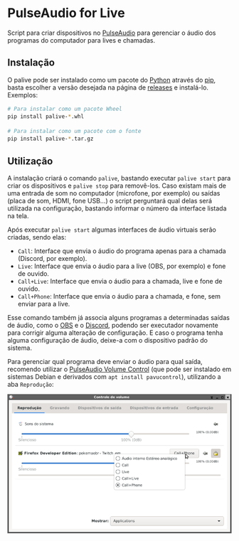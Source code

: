 # PulseAudio for Live

Script para criar dispositivos no [PulseAudio](https://www.freedesktop.org/wiki/Software/PulseAudio/) para gerenciar o áudio dos programas do computador para lives e chamadas.

## Instalação

O palive pode ser instalado como um pacote do [Python](https://www.python.org/) através do [pip](https://pip.pypa.io/en/stable/), basta escolher a versão desejada na página de [releases](https://github.com/eduardoklosowski/palive/releases) e instalá-lo. Exemplos:

```sh
# Para instalar como um pacote Wheel
pip install palive-*.whl

# Para instalar como um pacote com o fonte
pip install palive-*.tar.gz
```

## Utilização

A instalação criará o comando `palive`, bastando executar `palive start` para criar os dispositivos e `palive stop` para removê-los. Caso existam mais de uma entrada de som no computador (microfone, por exemplo) ou saídas (placa de som, HDMI, fone USB...) o script perguntará qual delas será utilizada na configuração, bastando informar o número da interface listada na tela.

Após executar `palive start` algumas interfaces de áudio virtuais serão criadas, sendo elas:

- `Call`: Interface que envia o áudio do programa apenas para a chamada (Discord, por exemplo).
- `Live`: Interface que envia o áudio para a live (OBS, por exemplo) e fone de ouvido.
- `Call+Live`: Interface que envia o áudio para a chamada, live e fone de ouvido.
- `Call+Phone`: Interface que envia o áudio para a chamada, e fone, sem enviar para a live.

Esse comando também já associa alguns programas a determinadas saídas de áudio, como o [OBS](https://obsproject.com/) e o [Discord](https://discord.com/), podendo ser executador novamente para corrigir alguma alteração de configuração. E caso o programa tenha alguma configuração de áudio, deixe-a com o dispositivo padrão do sistema.

Para gerenciar qual programa deve enviar o áudio para qual saída, recomendo utilizar o [PulseAudio Volume Control](https://freedesktop.org/software/pulseaudio/pavucontrol/) (que pode ser instalado em sistemas Debian e derivados com `apt install pavucontrol`), utilizando a aba `Reprodução`:

![Exemplo da aba "Reprodução" do pavucontrol](exemplo-pavucontrol.png)

